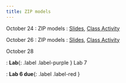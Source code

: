 ```yaml
---
title: ZIP models
---
```


October 24
: ZIP models
  : [Slides](https://sta214-f22.github.io/slides/lecture_22.pdf), [Class Activity](https://sta214-f22.github.io/class_activities/ca_lecture_22.html)

October 26
: ZIP models
  : [Slides](https://sta214-f22.github.io/slides/lecture_23.pdf), [Class Activity](https://sta214-f22.github.io/class_activities/ca_lecture_23.html)

October 28

: **Lab**{: .label .label-purple } Lab 7

: **Lab 6 due**{: .label .label-red }